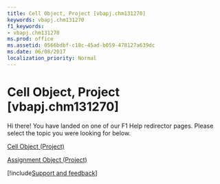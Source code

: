 ```yaml
---
title: Cell Object, Project [vbapj.chm131270]
keywords: vbapj.chm131270
f1_keywords:
- vbapj.chm131270
ms.prod: office
ms.assetid: 0566bdbf-c18c-45ad-b059-478127a639dc
ms.date: 06/08/2017
localization_priority: Normal
---
```



# Cell Object, Project [vbapj.chm131270]

Hi there! You have landed on one of our F1 Help redirector pages. Please select the topic you were looking for below.

[Cell Object (Project)](https://msdn.microsoft.com/library/553c50f1-1288-72b8-e2d2-74b3aee988c9%28Office.15%29.aspx)

[Assignment Object (Project)](https://msdn.microsoft.com/library/bfb9a505-7818-0a86-9d4b-f19a0ff465d3%28Office.15%29.aspx)

[!include[Support and feedback](~/includes/feedback-boilerplate.md)]